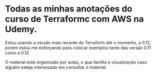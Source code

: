 # Todas as minhas anotações do curso de Terraformc com AWS na Udemy.  

Estou usando a versão mais recente do Terraform até o momento, a 0.12, porém estou me esforçando para colocar exemplos tanto das versão 0.11 como a 0.12

O material está organizado por aulas, o que facilita a visualização caso alguém esteja interessado em consultar o material.

